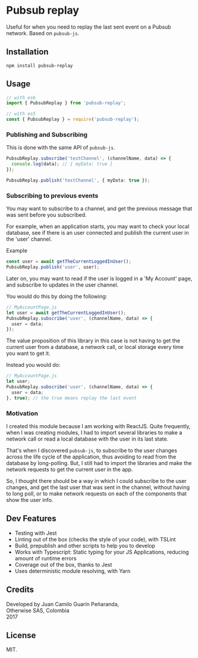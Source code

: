 # Pubsub replay

Useful for when you need to replay the last sent event on a Pubsub network. Based on `pubsub-js`.

## Installation

`npm install pubsub-replay`

## Usage

```ts
// with es6
import { PubsubReplay } from 'pubsub-replay';

// with es5
const { PubsubReplay } = require('pubsub-replay');
```

### Publishing and Subscribing
This is done with the same API of `pubsub-js`.

```ts
PubsubReplay.subscribe('testChannel', (channelName, data) => {
  console.log(data); // { myData: true }
});

PubsubReplay.publish('testChannel', { myData: true });
```

### Subscribing to previous events
You may want to subscribe to a channel, and get the previous message that was sent before you subscribed.

For example, when an application starts, you may want to check your local database, see if there is an user connected and publish the current user in the 'user' channel.

Example
```ts
const user = await getTheCurrentLoggedInUser();
PubsubReplay.publish('user', user);
```

Later on, you may want to read if the user is logged in a 'My Account' page, and subscribe to updates in the user channel.

You would do this by doing the following:
```ts
// MyAccountPage.js
let user = await getTheCurrentLoggedInUser();
PubsubReplay.subscribe('user', (channelName, data) => {
  user = data;
});
```

The value proposition of this library in this case is not having to get the current user from a database, a network call, or local storage every time you want to get it.

Instead you would do:

```ts
// MyAccountPage.js
let user;
PubsubReplay.subscribe('user', (channelName, data) => {
  user = data;
}, true); // the true means replay the last event
```

### Motivation

I created this module because I am working with ReactJS. Quite frequently,  when I was creating modules, I had to import several libraries to make a network call or read a local database with the user in its last state.

That's when I discovered `pubsub-js`, to subscribe to the user changes across the life cycle of the application, thus avoiding to read from the database by long-polling. But, I still had to import the libraries and make the network requests to get the current user in the app.

So, I thought there should be a way in which I could subscribe to the user changes, and get the last user that was sent in the channel, without having to long poll, or to make network requests on each of the components that show the user info.


## Dev Features
* Testing with Jest
* Linting out of the box (checks the style of your code), with TSLint
* Build, prepublish and other scripts to help you to develop
* Works with Typescript: Static typing for your JS Applications, reducing amount of runtime errors
* Coverage out of the box, thanks to Jest
* Uses deterministic module resolving, with Yarn

## Credits

Developed by Juan Camilo Guarín Peñaranda,  
Otherwise SAS, Colombia  
2017

## License 

MIT.